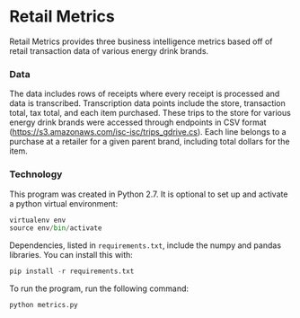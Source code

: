 # Retail Metrics
Retail Metrics provides three business intelligence metrics based off of retail transaction data of various energy drink brands.

### Data
The data includes rows of receipts where every receipt is processed and data is transcribed. Transcription data points include the store, transaction total, tax total, and each item purchased. These trips to the store for various energy drink brands were accessed through endpoints in CSV format (https://s3.amazonaws.com/isc-isc/trips_gdrive.cs). Each line belongs to a purchase at a retailer for a given parent brand, including total dollars for the item.

### Technology
This program was created in Python 2.7. It is optional to set up and activate a python virtual environment:
```python
virtualenv env
source env/bin/activate
```

Dependencies, listed in `requirements.txt`, include the numpy and pandas libraries. You can install this with:
```python
pip install -r requirements.txt
```

To run the program, run the following command:
```python
python metrics.py
```
